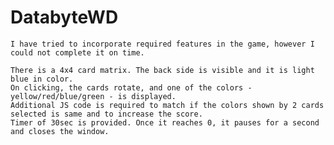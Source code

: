 # DatabyteWD
 
    I have tried to incorporate required features in the game, however I could not complete it on time. 

    There is a 4x4 card matrix. The back side is visible and it is light blue in color.
    On clicking, the cards rotate, and one of the colors - yellow/red/blue/green - is displayed.
    Additional JS code is required to match if the colors shown by 2 cards selected is same and to increase the score.
    Timer of 30sec is provided. Once it reaches 0, it pauses for a second and closes the window.
